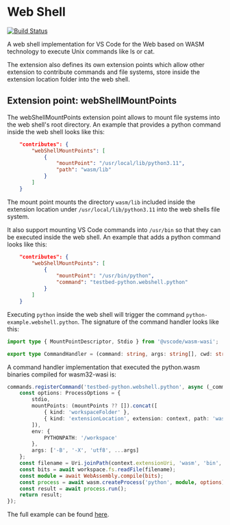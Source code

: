 # Web Shell

[![Build Status](https://dev.azure.com/vscode/vscode-wasm/_apis/build/status/microsoft.vscode-wasm?branchName=main)](https://dev.azure.com/vscode/vscode-wasm/_build/latest?definitionId=47&branchName=main)

A web shell implementation for VS Code for the Web based on WASM technology to execute Unix commands like ls or cat.

The extension also defines its own extension points which allow other extension to contribute commands and file systems, store inside the extension location folder into the web shell.

## Extension point: webShellMountPoints

The webShellMountPoints extension point allows to mount file systems into the web shell's root directory. An example that provides a python command inside the web shell looks like this:

```json
	"contributes": {
		"webShellMountPoints": [
			{
				"mountPoint": "/usr/local/lib/python3.11",
				"path": "wasm/lib"
			}
		]
	}
```

The mount point mounts the directory `wasm/lib` included inside the extension location under `/usr/local/lib/python3.11` into the web shells file system.

It also support mounting VS Code commands into `/usr/bin` so that they can be executed inside the web shell. An example that adds a python command looks like this:

```json
	"contributes": {
		"webShellMountPoints": [
			{
				"mountPoint": "/usr/bin/python",
				"command": "testbed-python.webshell.python"
			}
		]
	}
```

Executing `python` inside the web shell will trigger the command `python-example.webshell.python`. The signature of the command handler looks like this:

```ts
import type { MountPointDescriptor, Stdio } from '@vscode/wasm-wasi';

export type CommandHandler = (command: string, args: string[], cwd: string, stdio: Stdio, mountPoints?: MountPointDescriptor[] | undefined) => Promise<number>;
```

A command handler implementation that executed the python.wasm binaries compiled for wasm32-wasi is:

```ts
commands.registerCommand('testbed-python.webshell.python', async (_command: string, args: string[], _cwd: string, stdio: Stdio, mountPoints?: MountPointDescriptor[] | undefined): Promise<number> => {
	const options: ProcessOptions = {
		stdio,
		mountPoints: (mountPoints ?? []).concat([
			{ kind: 'workspaceFolder' },
			{ kind: 'extensionLocation', extension: context, path: 'wasm/lib', mountPoint: '/usr/local/lib/python3.11' }
		]),
		env: {
			PYTHONPATH: '/workspace'
		},
		args: ['-B', '-X', 'utf8', ...args]
	};
	const filename = Uri.joinPath(context.extensionUri, 'wasm', 'bin', 'python.wasm');
	const bits = await workspace.fs.readFile(filename);
	const module = await WebAssembly.compile(bits);
	const process = await wasm.createProcess('python', module, options);
	const result = await process.run();
	return result;
});
```

The full example can be found [here](https://insiders.vscode.dev/github/microsoft/vscode-wasi/blob/main/testbeds/python/package.json#L1).
